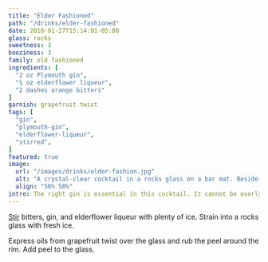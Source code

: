 ```yaml
---
title: "Elder Fashioned"
path: "/drinks/elder-fashioned"
date: 2018-01-27T15:14:01-05:00
glass: rocks
sweetness: 3
booziness: 3
family: old fashioned
ingredients: [
  "2 oz Plymouth gin",
  "¾ oz elderflower liqueur",
  "2 dashes orange bitters"
]
garnish: grapefruit twist
tags: [
  "gin",
  "plymouth-gin",
  "elderflower-liqueur",
  "stirred",
]
featured: true
image:
  url: "/images/drinks/elder-fashion.jpg"
  alt: "A crystal-clear cocktail in a rocks glass on a bar mat. Beside it is a vegetable peeler, a grapefruit, and a cocktail shaker."
  align: "50% 50%"
intro: The right gin is essential in this cocktail. It cannot be overly piney or floral. Stick with Plymouth if you can. In a pinch, you can get away with Hendrick’s and its cucumber flavor. Most other gins I’ve tried have not fared as well.
---
```

[Stir](/techniques/stirring/) bitters, gin, and elderflower liqueur with plenty of ice. Strain into a rocks glass with fresh ice.

Express oils from grapefruit twist over the glass and rub the peel around the rim. Add peel to the glass.
